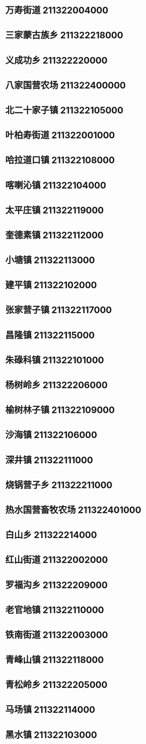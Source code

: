 # 万寿街道 211322004000
# 三家蒙古族乡 211322218000
# 义成功乡 211322220000
# 八家国营农场 211322400000
# 北二十家子镇 211322105000
# 叶柏寿街道 211322001000
# 哈拉道口镇 211322108000
# 喀喇沁镇 211322104000
# 太平庄镇 211322119000
# 奎德素镇 211322112000
# 小塘镇 211322113000
# 建平镇 211322102000
# 张家营子镇 211322117000
# 昌隆镇 211322115000
# 朱碌科镇 211322101000
# 杨树岭乡 211322206000
# 榆树林子镇 211322109000
# 沙海镇 211322106000
# 深井镇 211322111000
# 烧锅营子乡 211322211000
# 热水国营畜牧农场 211322401000
# 白山乡 211322214000
# 红山街道 211322002000
# 罗福沟乡 211322209000
# 老官地镇 211322110000
# 铁南街道 211322003000
# 青峰山镇 211322118000
# 青松岭乡 211322205000
# 马场镇 211322114000
# 黑水镇 211322103000

